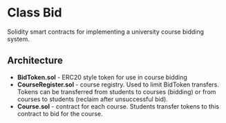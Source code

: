 # Class Bid

Solidity smart contracts for implementing a university course bidding system.

## Architecture

* **BidToken.sol** - ERC20 style token for use in course bidding
* **CourseRegister.sol** - course registry. Used to limit BidToken transfers. Tokens can be transferred from students to courses (bidding) or from courses to students (reclaim after unsuccessful bid).
* **Course.sol** - contract for each course. Students transfer tokens to this contract to bid for the course.